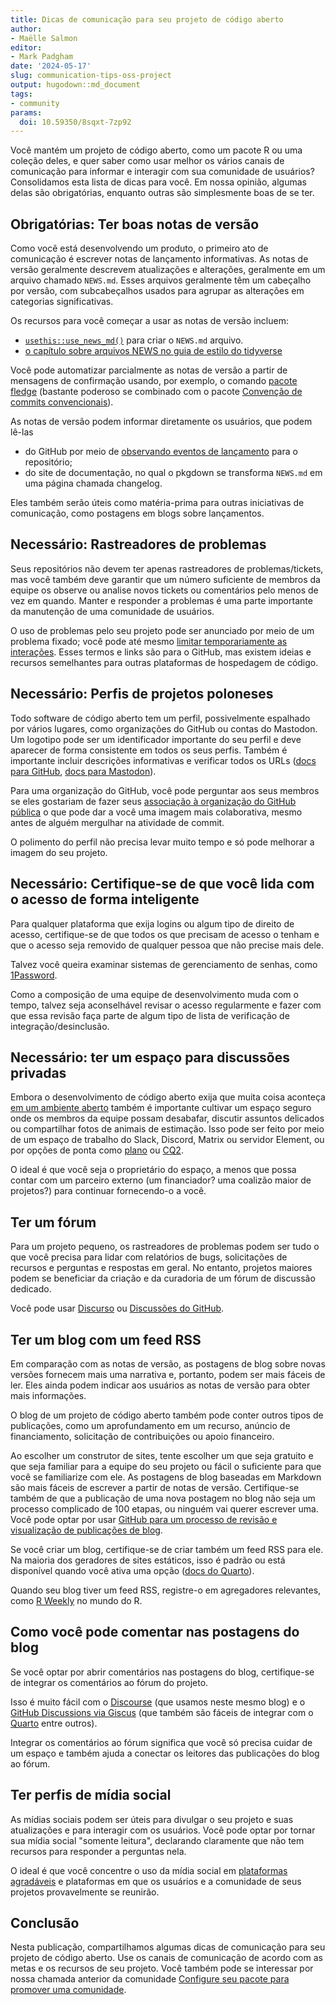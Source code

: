 ```yaml
---
title: Dicas de comunicação para seu projeto de código aberto
author:
- Maëlle Salmon
editor:
- Mark Padgham
date: '2024-05-17'
slug: communication-tips-oss-project
output: hugodown::md_document
tags:
- community
params:
  doi: 10.59350/8sqxt-7zp92
---
```


Você mantém um projeto de código aberto, como um pacote R ou uma coleção deles, e quer saber como usar melhor os vários canais de comunicação para informar e interagir com sua comunidade de usuários?
Consolidamos esta lista de dicas para você.
Em nossa opinião, algumas delas são obrigatórias, enquanto outras são simplesmente boas de se ter.

## Obrigatórias: Ter boas notas de versão

Como você está desenvolvendo um produto, o primeiro ato de comunicação é escrever notas de lançamento informativas.
As notas de versão geralmente descrevem atualizações e alterações, geralmente em um arquivo chamado `NEWS.md`. Esses arquivos geralmente têm um cabeçalho por versão, com subcabeçalhos usados para agrupar as alterações em categorias significativas.

Os recursos para você começar a usar as notas de versão incluem:

- [`usethis::use_news_md()`](https://usethis.r-lib.org/reference/use_news_md.html) para criar o `NEWS.md` arquivo.
- [o capítulo sobre arquivos NEWS no guia de estilo do tidyverse](https://style.tidyverse.org/news.html)

Você pode automatizar parcialmente as notas de versão a partir de mensagens de confirmação usando, por exemplo, o comando [pacote fledge](https://fledge.cynkra.com/dev/) (bastante poderoso se combinado com o pacote [Convenção de commits convencionais](https://www.conventionalcommits.org/en/v1.0.0/)).

As notas de versão podem informar diretamente os usuários, que podem lê-las

- do GitHub por meio de [observando eventos de lançamento](https://docs.github.com/en/account-and-profile/managing-subscriptions-and-notifications-on-github/setting-up-notifications/configuring-notifications#configuring-your-watch-settings-for-an-individual-repository) para o repositório;
- do site de documentação, no qual o pkgdown se transforma `NEWS.md` em uma página chamada changelog.

Eles também serão úteis como matéria-prima para outras iniciativas de comunicação, como postagens em blogs sobre lançamentos.

## Necessário: Rastreadores de problemas

Seus repositórios não devem ter apenas rastreadores de problemas/tickets, mas você também deve garantir que um número suficiente de membros da equipe os observe ou analise novos tickets ou comentários pelo menos de vez em quando.
Manter e responder a problemas é uma parte importante da manutenção de uma comunidade de usuários.

O uso de problemas pelo seu projeto pode ser anunciado por meio de um problema fixado; você pode até mesmo [limitar temporariamente as interações](https://docs.github.com/en/communities/moderating-comments-and-conversations/limiting-interactions-in-your-repository).
Esses termos e links são para o GitHub, mas existem ideias e recursos semelhantes para outras plataformas de hospedagem de código.

## Necessário: Perfis de projetos poloneses

Todo software de código aberto tem um perfil, possivelmente espalhado por vários lugares, como organizações do GitHub ou contas do Mastodon. Um logotipo pode ser um identificador importante do seu perfil e deve aparecer de forma consistente em todos os seus perfis. Também é importante incluir descrições informativas e verificar todos os URLs ([docs para GitHub](https://docs.github.com/en/organizations/managing-organization-settings/verifying-or-approving-a-domain-for-your-organization), [docs para Mastodon](https://joinmastodon.org/verification)).

Para uma organização do GitHub, você pode perguntar aos seus membros se eles gostariam de fazer seus [associação à organização do GitHub pública](https://docs.github.com/en/account-and-profile/setting-up-and-managing-your-personal-account-on-github/managing-your-membership-in-organizations/publicizing-or-hiding-organization-membership) o que pode dar a você uma imagem mais colaborativa, mesmo antes de alguém mergulhar na atividade de commit.

O polimento do perfil não precisa levar muito tempo e só pode melhorar a imagem do seu projeto.

## Necessário: Certifique-se de que você lida com o acesso de forma inteligente

Para qualquer plataforma que exija logins ou algum tipo de direito de acesso, certifique-se de que todos os que precisam de acesso o tenham e que o acesso seja removido de qualquer pessoa que não precise mais dele.

Talvez você queira examinar sistemas de gerenciamento de senhas, como [1Password](https://1password.com/).

Como a composição de uma equipe de desenvolvimento muda com o tempo, talvez seja aconselhável revisar o acesso regularmente e fazer com que essa revisão faça parte de algum tipo de lista de verificação de integração/desinclusão.

## Necessário: ter um espaço para discussões privadas

Embora o desenvolvimento de código aberto exija que muita coisa aconteça [em um ambiente aberto](https://producingoss.com/en/producingoss.html#avoid-private-discussions) também é importante cultivar um espaço seguro onde os membros da equipe possam desabafar, discutir assuntos delicados ou compartilhar fotos de animais de estimação.
Isso pode ser feito por meio de um espaço de trabalho do Slack, Discord, Matrix ou servidor Element, ou por opções de ponta como [plano](https://try.flat.app) ou [CQ2](https://cq2.co/).

O ideal é que você seja o proprietário do espaço, a menos que possa contar com um parceiro externo (um financiador? uma coalizão maior de projetos?) para continuar fornecendo-o a você.

## Ter um fórum

Para um projeto pequeno, os rastreadores de problemas podem ser tudo o que você precisa para lidar com relatórios de bugs, solicitações de recursos e perguntas e respostas em geral.
No entanto, projetos maiores podem se beneficiar da criação e da curadoria de um fórum de discussão dedicado.

Você pode usar [Discurso](https://www.discourse.org/) ou [Discussões do GitHub](https://docs.github.com/fr/discussions).

## Ter um blog com um feed RSS

Em comparação com as notas de versão, as postagens de blog sobre novas versões fornecem mais uma narrativa e, portanto, podem ser mais fáceis de ler.
Eles ainda podem indicar aos usuários as notas de versão para obter mais informações.

O blog de um projeto de código aberto também pode conter outros tipos de publicações, como um aprofundamento em um recurso, anúncio de financiamento, solicitação de contribuições ou apoio financeiro.

Ao escolher um construtor de sites, tente escolher um que seja gratuito e que seja familiar para a equipe do seu projeto ou fácil o suficiente para que você se familiarize com ele.
As postagens de blog baseadas em Markdown são mais fáceis de escrever a partir de notas de versão.
Certifique-se também de que a publicação de uma nova postagem no blog não seja um processo complicado de 100 etapas, ou ninguém vai querer escrever uma.
Você pode optar por usar [GitHub para um processo de revisão e visualização de publicações de blog](https://blogguide.ropensci.org/).

Se você criar um blog, certifique-se de criar também um feed RSS para ele.
Na maioria dos geradores de sites estáticos, isso é padrão ou está disponível quando você ativa uma opção ([docs do Quarto](https://quarto.org/docs/websites/website-blog.html#rss-feed)).

Quando seu blog tiver um feed RSS, registre-o em agregadores relevantes, como [R Weekly](https://github.com/rweekly/rweekly.org?tab=readme-ov-file#regular-r-posts-submit-your-rss-feed) no mundo do R.

## Como você pode comentar nas postagens do blog

Se você optar por abrir comentários nas postagens do blog, certifique-se de integrar os comentários ao fórum do projeto.

Isso é muito fácil com o [Discourse](https://meta.discourse.org/t/embed-discourse-comments-on-another-website-via-javascript/31963) (que usamos neste mesmo blog) e o [GitHub Discussions via Giscus](https://giscus.app/fr) (que também são fáceis de integrar com o [Quarto](https://quarto.org/docs/output-formats/html-basics.html#commenting) entre outros).

Integrar os comentários ao fórum significa que você só precisa cuidar de um espaço e também ajuda a conectar os leitores das publicações do blog ao fórum.

## Ter perfis de mídia social

As mídias sociais podem ser úteis para divulgar o seu projeto e suas atualizações e para interagir com os usuários.
Você pode optar por tornar sua mídia social "somente leitura", declarando claramente que não tem recursos para responder a perguntas nela.

O ideal é que você concentre o uso da mídia social em [plataformas agradáveis](/blog/2023/06/22/ropensci-news-digest-june-2023/#ropenscis-communication-channels-for-safe-and-friendly-exchange) e plataformas em que os usuários e a comunidade de seus projetos provavelmente se reunirão.

## Conclusão

Nesta publicação, compartilhamos algumas dicas de comunicação para seu projeto de código aberto.
Use os canais de comunicação de acordo com as metas e os recursos de seu projeto.
Você também pode se interessar por nossa chamada anterior da comunidade [Configure seu pacote para promover uma comunidade](/blog/2021/04/28/commcall-pkg-community/).


